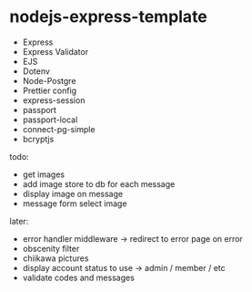 # nodejs-express-template

-   Express
-   Express Validator
-   EJS
-   Dotenv
-   Node-Postgre
-   Prettier config
-   express-session
-   passport
-   passport-local
-   connect-pg-simple
-   bcryptjs

todo:
- get images
- add image store to db for each message
- display image on message
- message form select image

later:
- error handler middleware -> redirect to error page on error
- obscenity filter
- chiikawa pictures
- display account status to use -> admin / member / etc
- validate codes and messages